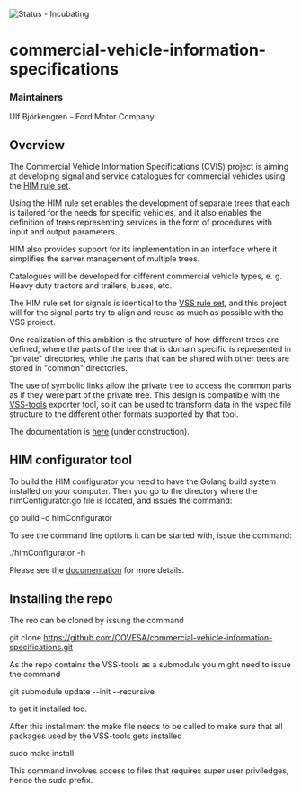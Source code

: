![Status - Incubating](https://img.shields.io/static/v1?label=Status&message=Incubating&color=FEFF3A&style=for-the-badge)
# commercial-vehicle-information-specifications  

### Maintainers
Ulf Björkengren - Ford Motor Company


## Overview
The Commercial Vehicle Information Specifications (CVIS) project is aiming at developing signal and service catalogues for commercial vehicles using the 
[HIM rule set](https://covesa.github.io/hierarchical_information_model/).

Using the HIM rule set enables the development of separate trees that each is tailored for the needs for specific vehicles,
and it also enables the definition of trees representing services in the form of procedures with input and output parameters.

HIM also provides support for its implementation in an interface where it simplifies the server management of multiple trees.

Catalogues will be developed for different commercial vehicle types, e. g. Heavy duty tractors and trailers, buses, etc.

The HIM rule set for signals is identical to the [VSS rule set](https://covesa.github.io/vehicle_signal_specification/rule_set/), 
and this project will for the signal parts try to align and reuse as much as possible with the VSS project.

One realization of this ambition is the structure of how different trees are defined, where the parts of the tree that is domain specific
is represented in "private" directories, while the parts that can be shared with other trees are stored in "common" directories.

The use of symbolic links allow the private tree to access the common parts as if they were part of the private tree.
This design is compatible with the [VSS-tools](https://github.com/COVESA/vss-tools) exporter tool,
so it can be used to transform data in the vspec file structure to the different other formats supported by that tool.

The documentation is [here](https://covesa.github.io/commercial-vehicle-information-specifications/) (under construction).

## HIM configurator tool

To build the HIM configurator you need to have the Golang build system installed on your computer.
Then you go to the directory where the himConfigurator.go file is located, and issues the command:

go build -o himConfigurator

To see the command line options it can be started with, issue the command:

./himConfigurator -h

Please see the [documentation](https://covesa.github.io/commercial-vehicle-information-specifications/) for more details.

## Installing the repo
The reo can be cloned by issung the command

git clone https://github.com/COVESA/commercial-vehicle-information-specifications.git

As the repo contains the VSS-tools as a submodule you might need to issue the command

git submodule update --init --recursive

to get it installed too.

After this installment the make file needs to be called to make sure that all packages used by the VSS-tools gets installed

sudo make install

This command involves access to files that requires super user priviledges, hence the sudo prefix.
